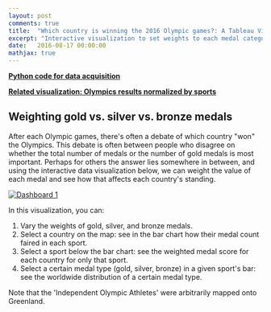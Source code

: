 ```yaml
---
layout: post
comments: true
title:  "Which country is winning the 2016 Olympic games?: A Tableau Visualization"
excerpt: "Interactive visualization to set weights to each medal category to visualize performance across the globe. Playing around with data visualization in Tableau Public using the Rio Summer 2016 Olympic medals dataset."
date:   2016-08-17 00:00:00
mathjax: true
---
```


**[Python code for data acquisition](https://github.com/srcole/qwm/tree/master/olympics)**

**[Related visualization: Olympics results normalized by sports](https://srcole.github.io/2016/08/20/olympicssports/)**

## Weighting gold vs. silver vs. bronze medals
After each Olympic games, there's often a debate of which country "won" the Olympics. This debate is often between
people who disagree on whether the total number of medals or the number of gold medals is most important. 
Perhaps for others the answer lies somewhere in between, and using the interactive data visualization below, we can
weight the value of each medal and see how that affects each country's standing.

<html>
<div class='tableauPlaceholder' id='viz1471451985793' style='position: relative'><noscript><a href='#'><img alt='Dashboard 1 ' src='https:&#47;&#47;public.tableau.com&#47;static&#47;images&#47;ZR&#47;ZRMSG847R&#47;1_rss.png' style='border: none' /></a></noscript><object class='tableauViz'  style='display:none;'><param name='host_url' value='https%3A%2F%2Fpublic.tableau.com%2F' /> <param name='path' value='shared&#47;ZRMSG847R' /> <param name='toolbar' value='yes' /><param name='static_image' value='https:&#47;&#47;public.tableau.com&#47;static&#47;images&#47;ZR&#47;ZRMSG847R&#47;1.png' /> <param name='animate_transition' value='yes' /><param name='display_static_image' value='yes' /><param name='display_spinner' value='yes' /><param name='display_overlay' value='yes' /><param name='display_count' value='yes' /></object></div>                <script type='text/javascript'>                    var divElement = document.getElementById('viz1471451985793');                    var vizElement = divElement.getElementsByTagName('object')[0];                    vizElement.style.width='804px';vizElement.style.height='669px';                    var scriptElement = document.createElement('script');                    scriptElement.src = 'https://public.tableau.com/javascripts/api/viz_v1.js';                    vizElement.parentNode.insertBefore(scriptElement, vizElement);                </script>
</html>

In this visualization, you can:

1. Vary the weights of gold, silver, and bronze medals.
2. Select a country on the map: see in the bar chart how their medal count faired in each sport.
3. Select a sport below the bar chart: see the weighted medal score for each country for only that sport.
4. Select a certain medal type (gold, silver, bronze) in a given sport's bar: see the worldwide distribution of a certain medal type.

Note that the 'Independent Olympic Athletes' were arbitrarily mapped onto Greenland.